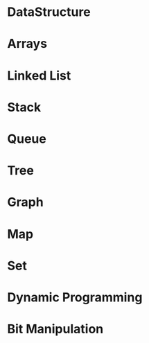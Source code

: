 # DataStructure
# Arrays
# Linked List
# Stack
# Queue
# Tree
# Graph
# Map
# Set
# Dynamic Programming
# Bit Manipulation
